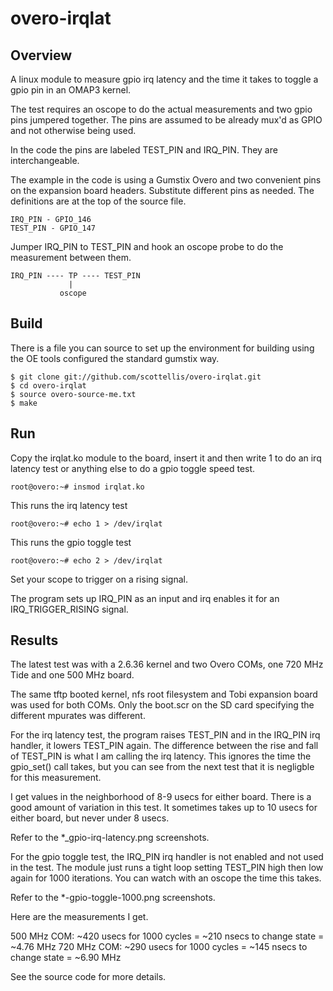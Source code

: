   overo-irqlat
=============

Overview
-------

A linux module to measure gpio irq latency and the time it takes to toggle a 
gpio pin in an OMAP3 kernel.

The test requires an oscope to do the actual measurements and two gpio pins
jumpered together. The pins are assumed to be already mux'd as GPIO and not 
otherwise being used.

In the code the pins are labeled TEST_PIN and IRQ_PIN. They are interchangeable.

The example in the code is using a Gumstix Overo and two convenient pins on the
expansion board headers. Substitute different pins as needed. The definitions
are at the top of the source file.

    IRQ_PIN - GPIO_146
    TEST_PIN - GPIO_147

Jumper IRQ_PIN to TEST_PIN and hook an oscope probe to do the measurement
between them.


    IRQ_PIN ---- TP ---- TEST_PIN
                 |
               oscope


Build
-------

There is a file you can source to set up the environment for building using
the OE tools configured the standard gumstix way.

    $ git clone git://github.com/scottellis/overo-irqlat.git
    $ cd overo-irqlat
    $ source overo-source-me.txt
    $ make
 

Run
-------
 
Copy the irqlat.ko module to the board, insert it and then write 1 to do an 
irq latency test or anything else to do a gpio toggle speed test.

    root@overo:~# insmod irqlat.ko

This runs the irq latency test

    root@overo:~# echo 1 > /dev/irqlat

This runs the gpio toggle test

    root@overo:~# echo 2 > /dev/irqlat


Set your scope to trigger on a rising signal.

The program sets up IRQ_PIN as an input and irq enables it for an 
IRQ_TRIGGER_RISING signal.


Results
-------

The latest test was with a 2.6.36 kernel and two Overo COMs, one 720 MHz Tide
and one 500 MHz board.

The same tftp booted kernel, nfs root filesystem and Tobi expansion board was
used for both COMs. Only the boot.scr on the SD card specifying the different
mpurates was different.
 
For the irq latency test, the program raises TEST_PIN and in the IRQ_PIN irq 
handler, it lowers TEST_PIN again. The difference between the rise and fall of 
TEST_PIN is what I am calling the irq latency. This ignores the time the 
gpio_set() call takes, but you can see from the next test that it is negligble
for this measurement. 

I get values in the neighborhood of 8-9 usecs for either board. There is a good
amount of variation in this test. It sometimes takes up to 10 usecs for either 
board, but never under 8 usecs.

Refer to the *_gpio-irq-latency.png screenshots.

For the gpio toggle test, the IRQ_PIN irq handler is not enabled and not used
in the test. The module just runs a tight loop setting TEST_PIN high then low
again for 1000 iterations. You can watch with an oscope the time this takes.

Refer to the *-gpio-toggle-1000.png screenshots.

Here are the measurements I get.

500 MHz COM: ~420 usecs for 1000 cycles = ~210 nsecs to change state = ~4.76 MHz
720 MHz COM: ~290 usecs for 1000 cycles = ~145 nsecs to change state = ~6.90 MHz


See the source code for more details.

